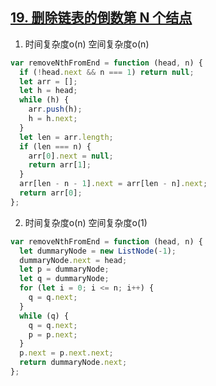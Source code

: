 ## [19. 删除链表的倒数第 N 个结点](https://leetcode-cn.com/problems/remove-nth-node-from-end-of-list/)

1. 时间复杂度o(n) 空间复杂度o(n)
```js
var removeNthFromEnd = function (head, n) {
  if (!head.next && n === 1) return null;
  let arr = [];
  let h = head;
  while (h) {
    arr.push(h);
    h = h.next;
  }
  let len = arr.length;
  if (len === n) {
    arr[0].next = null;
    return arr[1];
  }
  arr[len - n - 1].next = arr[len - n].next;
  return arr[0];
};
```

2. 时间复杂度o(n) 空间复杂度o(1)
```js
var removeNthFromEnd = function (head, n) {
  let dummaryNode = new ListNode(-1);
  dummaryNode.next = head;
  let p = dummaryNode;
  let q = dummaryNode;
  for (let i = 0; i <= n; i++) {
    q = q.next;
  }
  while (q) {
    q = q.next;
    p = p.next;
  }
  p.next = p.next.next;
  return dummaryNode.next;
};
```